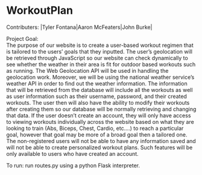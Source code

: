 # WorkoutPlan

Contributers: |Tyler Fontana|Aaron McFeaters|John Burke|  
  
Project Goal:  
The purpose of our website is to create a user-based workout regimen that is tailored to the users’ goals that they inputted. The user’s geolocation will be retrieved through JavaScript so our website can check dynamically to see whether the weather in their area is fit for outdoor based workouts such as running. The Web Geolocation API will be used in handling the geolocation work. Moreover, we will be using the national weather service’s weather API in order to find out the weather information. The information that will be retrieved from the database will include all the workouts as well as user information such as their username, password, and their created workouts. The user then will also have the ability to modify their workouts after creating them so our database will be normally retrieving and changing that data. If the user doesn’t create an account, they will only have access to viewing workouts individually across the website based on what they are looking to train (Abs, Biceps, Chest, Cardio, etc.…) to reach a particular goal, however that goal may be more of a broad goal then a tailored one. The non-registered users will not be able to have any information saved and will not be able to create personalized workout plans. Such features will be only available to users who have created an account.  
  
To run: run routes.py using a python Flask interpreter. 
